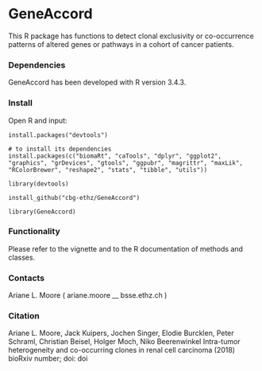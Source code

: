 # GeneAccord #

This R package has functions to detect clonal exclusivity or co-occurrence patterns of altered genes or pathways in a cohort of cancer patients.

### Dependencies ###

GeneAccord has been developed with R version 3.4.3. 

### Install ###

Open R and input:

```{r}
install.packages("devtools")

# to install its dependencies
install.packages(c("biomaRt", "caTools", "dplyr", "ggplot2", "graphics", "grDevices", "gtools", "ggpubr", "magrittr", "maxLik", "RColorBrewer", "reshape2", "stats", "tibble", "utils"))

library(devtools)

install_github("cbg-ethz/GeneAccord")

library(GeneAccord)
```

### Functionality ###

Please refer to the vignette and to the R documentation of methods and classes.


### Contacts ###

Ariane L. Moore ( ariane.moore __ bsse.ethz.ch )

### Citation ###

Ariane L. Moore, Jack Kuipers, Jochen Singer, Elodie Burcklen, Peter Schraml, Christian Beisel, Holger Moch, Niko Beerenwinkel
Intra-tumor heterogeneity and co-occurring clones in renal cell carcinoma (2018)
bioRxiv number; doi: doi


